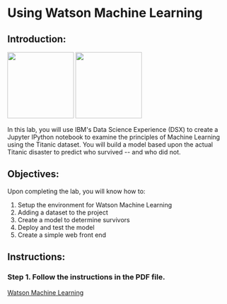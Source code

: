 # Using Watson Machine Learning

## Introduction:

[<img src="https://raw.githubusercontent.com/Davin-IBM/Proof-of-Technology/master/DSX/images/DSX.png" height="150"/>](http://datascience.ibm.com/) [<img src="https://raw.githubusercontent.com/Davin-IBM/Proof-of-Technology/master/DSX/images/jupyter.png" height="150"/>](http://jupyter.org/index.html)

In this lab, you will use IBM's Data Science Experience (DSX) to create a Jupyter IPython notebook to examine the principles of Machine Learning using the Titanic dataset.   You will build a model based upon the actual Titanic disaster to predict who survived -- and who did not.

## Objectives:

Upon completing the lab, you will know how to:

1. Setup the environment for Watson Machine Learning
1. Adding a dataset to the project
1. Create a model to determine survivors
1. Deploy and test the model
1. Create a simple web front end

## Instructions:

### Step 1.  Follow the instructions in the PDF file.

[Watson Machine Learning](WatsonMachineLearning.pdf)

